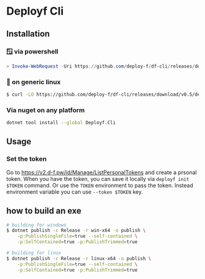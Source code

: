 ﻿# Deployf Cli

## Installation

### 🪟 via powershell
```powershell
> Invoke-WebRequest -Uri https://github.com/deploy-f/df-cli/releases/download/v0.5/deployf.exe -OutFile df.exe
```

### 🐧 on generic linux
```bash
$ curl -LO https://github.com/deploy-f/df-cli/releases/download/v0.5/deployf
```

### Via nuget on any platform

```bash
dotnet tool install --global Deployf.Cli
```

## Usage

### Set the token
Go to https://v2.d-f.pw/id/Manage/ListPersonalTokens and create a prsonal token.
When you have the token, you can save it locally via `deployf init $TOKEN` command.
Or use the `TOKEN` environment to pass the token. Instead environment variable
you can use `--token $TOKEN` key.

## how to build an exe
```bash
# building for windows
$ dotnet publish -c Release -r win-x64 -o publish \
	-p:PublishSingleFile=true --self-contained \
	-p:SelfContained=true -p:PublishTrimmed=true

# building for linux
$ dotnet publish -c Release -r linux-x64 -o publish \
	-p:PublishSingleFile=true --self-contained \
	-p:SelfContained=true -p:PublishTrimmed=true
```